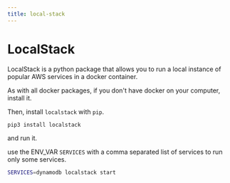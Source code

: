 ```yaml
---
title: local-stack
---
```

# LocalStack

LocalStack is a python package that allows you to run a local instance
of popular AWS services in a docker container.

As with all docker packages, if you don\'t have docker on your computer,
install it.

Then, install `localstack` with `pip`.

```sh
pip3 install localstack
```

and run it.

use the ENV_VAR `SERVICES` with a comma separated list of services to
run only some services.

```sh
SERVICES=dynamodb localstack start
```
